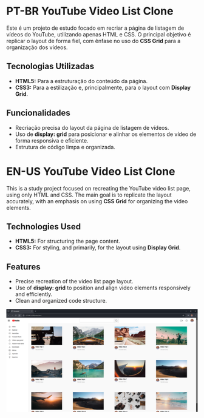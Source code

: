 # PT-BR YouTube Video List Clone

Este é um projeto de estudo focado em recriar a página de listagem de vídeos do YouTube, utilizando apenas HTML e CSS. O principal objetivo é replicar o layout de forma fiel, com ênfase no uso do **CSS Grid** para a organização dos vídeos.

## Tecnologias Utilizadas
- **HTML5:** Para a estruturação do conteúdo da página.
- **CSS3:** Para a estilização e, principalmente, para o layout com **Display Grid**.

## Funcionalidades
- Recriação precisa do layout da página de listagem de vídeos.
- Uso de **display: grid** para posicionar e alinhar os elementos de vídeo de forma responsiva e eficiente.
- Estrutura de código limpa e organizada.

# EN-US YouTube Video List Clone

This is a study project focused on recreating the YouTube video list page, using only HTML and CSS. The main goal is to replicate the layout accurately, with an emphasis on using **CSS Grid** for organizing the video elements.

## Technologies Used
- **HTML5:** For structuring the page content.
- **CSS3:** For styling, and primarily, for the layout using **Display Grid**.

## Features
- Precise recreation of the video list page layout.
- Use of **display: grid** to position and align video elements responsively and efficiently.
- Clean and organized code structure.

<img src="./assets/images/desktop.png">